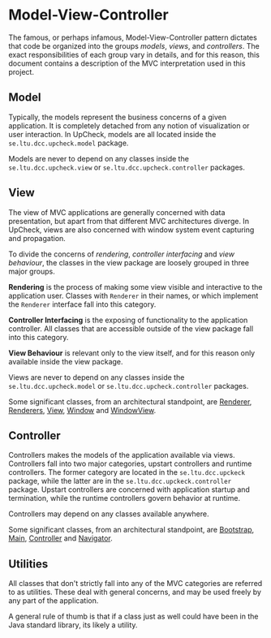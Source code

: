 # Model-View-Controller

The famous, or perhaps infamous, Model-View-Controller pattern dictates that code be organized into the groups _models_, _views_, and _controllers_. The exact responsibilities of each group vary in details, and for this reason, this document contains a description of the MVC interpretation used in this project.

## Model

Typically, the models represent the business concerns of a given application. It is completely detached from any notion of visualization or user interaction. In UpCheck, models are all located inside the `se.ltu.dcc.upcheck.model` package. 

Models are never to depend on any classes inside the `se.ltu.dcc.upcheck.view` or `se.ltu.dcc.upcheck.controller` packages.

## View

The view of MVC applications are generally concerned with data presentation, but apart from that different MVC architectures diverge. In UpCheck, views are also concerned with window system event capturing and propagation.

To divide the concerns of _rendering_, _controller interfacing_ and _view behaviour_, the classes in the view package are loosely grouped in three major groups.

__Rendering__ is the process of making some view visible and interactive to the application user. Classes with `Renderer` in their names, or which implement the `Renderer` interface fall into this category.

__Controller Interfacing__ is the exposing of functionality to the application controller. All classes that are accessible outside of the view package fall into this category.

__View Behaviour__ is relevant only to the view itself, and for this reason only available inside the view package.

Views are never to depend on any classes inside the `se.ltu.dcc.upcheck.model` or `se.ltu.dcc.upcheck.controller` packages.

Some significant classes, from an architectural standpoint, are [Renderer][view-renderer], [Renderers][view-renderers], [View][view-view], [Window][view-window] and [WindowView][view-view].

[view-renderer]: ../src/main/java/se/ltu/dcc/upcheck/view/Renderer.java
[view-renderers]: ../src/main/java/se/ltu/dcc/upcheck/view/Renderers.java
[view-view]: ../src/main/java/se/ltu/dcc/upcheck/view/View.java
[view-window]: ../src/main/java/se/ltu/dcc/upcheck/view/Window.java
[view-window-view]: ../src/main/java/se/ltu/dcc/upcheck/view/WindowView.java

## Controller

Controllers makes the models of the application available via views. Controllers fall into two major categories, upstart controllers and runtime controllers. The former category are located in the `se.ltu.dcc.upckeck` package, while the latter are in the `se.ltu.dcc.upckeck.controller` package. Upstart controllers are concerned with application startup and termination, while the runtime controllers govern behavior at runtime.

Controllers may depend on any classes available anywhere.

Some significant classes, from an architectural standpoint, are [Bootstrap][controller-bootstrap], [Main][controller-main], [Controller][controller-controller] and [Navigator][controller-navigator].

[controller-bootstrap]: ../src/main/java/se/ltu/dcc/upcheck/Bootstrap.java
[controller-main]: ../src/main/java/se/ltu/dcc/upcheck/Main.java
[controller-controller]: ../src/main/java/se/ltu/dcc/upcheck/controller/Controller.java
[controller-navigator]: ../src/main/java/se/ltu/dcc/upcheck/controller/Navigator.java

## Utilities

All classes that don't strictly fall into any of the MVC categories are referred to as utilities. These deal with general concerns, and may be used freely by any part of the application.

A general rule of thumb is that if a class just as well could have been in the Java standard library, its likely a utility.